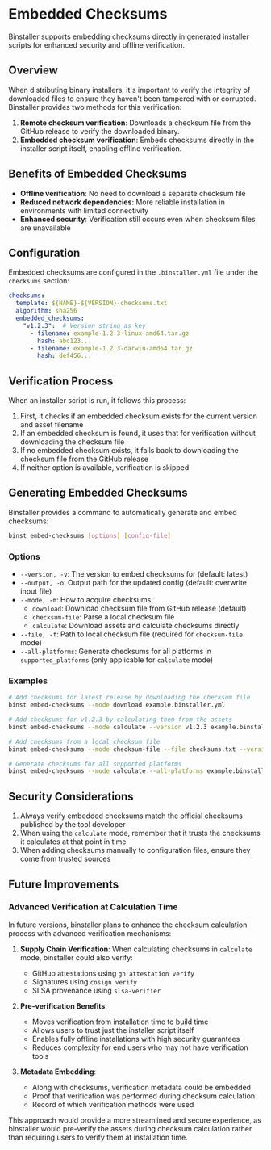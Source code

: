 # Embedded Checksums

Binstaller supports embedding checksums directly in generated installer scripts for enhanced security and offline verification.

## Overview

When distributing binary installers, it's important to verify the integrity of downloaded files to ensure they haven't been tampered with or corrupted. Binstaller provides two methods for this verification:

1. **Remote checksum verification**: Downloads a checksum file from the GitHub release to verify the downloaded binary.
2. **Embedded checksum verification**: Embeds checksums directly in the installer script itself, enabling offline verification.

## Benefits of Embedded Checksums

- **Offline verification**: No need to download a separate checksum file
- **Reduced network dependencies**: More reliable installation in environments with limited connectivity
- **Enhanced security**: Verification still occurs even when checksum files are unavailable

## Configuration

Embedded checksums are configured in the `.binstaller.yml` file under the `checksums` section:

```yaml
checksums:
  template: ${NAME}-${VERSION}-checksums.txt
  algorithm: sha256
  embedded_checksums:
    "v1.2.3":  # Version string as key
      - filename: example-1.2.3-linux-amd64.tar.gz
        hash: abc123...
      - filename: example-1.2.3-darwin-amd64.tar.gz
        hash: def456...
```

## Verification Process

When an installer script is run, it follows this process:

1. First, it checks if an embedded checksum exists for the current version and asset filename
2. If an embedded checksum is found, it uses that for verification without downloading the checksum file
3. If no embedded checksum exists, it falls back to downloading the checksum file from the GitHub release
4. If neither option is available, verification is skipped

## Generating Embedded Checksums

Binstaller provides a command to automatically generate and embed checksums:

```bash
binst embed-checksums [options] [config-file]
```

### Options

- `--version, -v`: The version to embed checksums for (default: latest)
- `--output, -o`: Output path for the updated config (default: overwrite input file)
- `--mode, -m`: How to acquire checksums:
  - `download`: Download checksum file from GitHub release (default)
  - `checksum-file`: Parse a local checksum file
  - `calculate`: Download assets and calculate checksums directly
- `--file, -f`: Path to local checksum file (required for `checksum-file` mode)
- `--all-platforms`: Generate checksums for all platforms in `supported_platforms` 
  (only applicable for `calculate` mode)

### Examples

```bash
# Add checksums for latest release by downloading the checksum file
binst embed-checksums --mode download example.binstaller.yml

# Add checksums for v1.2.3 by calculating them from the assets
binst embed-checksums --mode calculate --version v1.2.3 example.binstaller.yml

# Add checksums from a local checksum file
binst embed-checksums --mode checksum-file --file checksums.txt --version v1.2.3 example.binstaller.yml

# Generate checksums for all supported platforms
binst embed-checksums --mode calculate --all-platforms example.binstaller.yml
```

## Security Considerations

1. Always verify embedded checksums match the official checksums published by the tool developer
2. When using the `calculate` mode, remember that it trusts the checksums it calculates at that point in time
3. When adding checksums manually to configuration files, ensure they come from trusted sources

## Future Improvements

### Advanced Verification at Calculation Time

In future versions, binstaller plans to enhance the checksum calculation process with advanced verification mechanisms:

1. **Supply Chain Verification**: When calculating checksums in `calculate` mode, binstaller could also verify:
   - GitHub attestations using `gh attestation verify`
   - Signatures using `cosign verify`
   - SLSA provenance using `slsa-verifier`

2. **Pre-verification Benefits**:
   - Moves verification from installation time to build time
   - Allows users to trust just the installer script itself
   - Enables fully offline installations with high security guarantees
   - Reduces complexity for end users who may not have verification tools

3. **Metadata Embedding**:
   - Along with checksums, verification metadata could be embedded
   - Proof that verification was performed during checksum calculation
   - Record of which verification methods were used

This approach would provide a more streamlined and secure experience, as binstaller would pre-verify the assets during checksum calculation rather than requiring users to verify them at installation time.